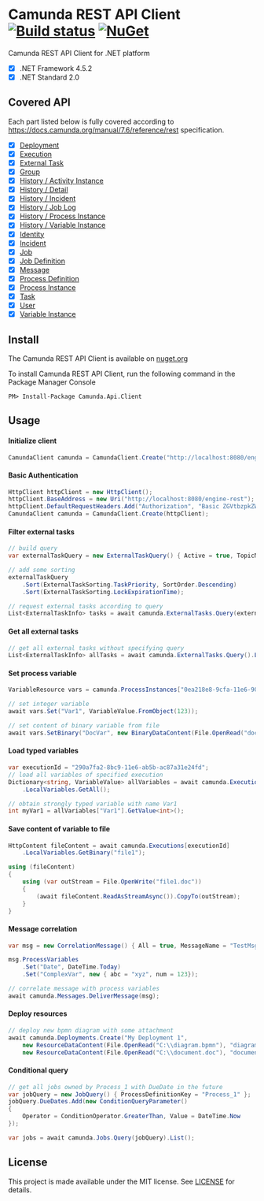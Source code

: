 # Camunda REST API Client [![Build status](https://ci.appveyor.com/api/projects/status/l2ct8th9hwuwlqvf?svg=true)](https://ci.appveyor.com/project/jlucansky/camunda-api-client) [![NuGet](https://img.shields.io/nuget/v/Camunda.Api.Client.svg)](https://www.nuget.org/packages/Camunda.Api.Client)
Camunda REST API Client for .NET platform
- [x] .NET Framework 4.5.2
- [x] .NET Standard 2.0

## Covered API
Each part listed below is fully covered according to https://docs.camunda.org/manual/7.6/reference/rest specification.
- [x] [Deployment](https://docs.camunda.org/manual/7.6/reference/rest/deployment/)
- [x] [Execution](https://docs.camunda.org/manual/7.6/reference/rest/execution/)
- [x] [External Task](https://docs.camunda.org/manual/7.6/reference/rest/external-task/)
- [x] [Group](https://docs.camunda.org/manual/7.6/reference/rest/group/)
- [x] [History / Activity Instance](https://docs.camunda.org/manual/7.6/reference/rest/history/activity-instance/)
- [x] [History / Detail](https://docs.camunda.org/manual/7.6/reference/rest/history/detail/)
- [x] [History / Incident](https://docs.camunda.org/manual/7.6/reference/rest/history/incident/)
- [x] [History / Job Log](https://docs.camunda.org/manual/7.6/reference/rest/history/job-log/)
- [x] [History / Process Instance](https://docs.camunda.org/manual/7.6/reference/rest/history/process-instance/)
- [x] [History / Variable Instance](https://docs.camunda.org/manual/7.6/reference/rest/history/variable-instance/)
- [x] [Identity](https://docs.camunda.org/manual/7.7/reference/rest/identity/)
- [x] [Incident](https://docs.camunda.org/manual/7.6/reference/rest/incident/)
- [X] [Job](https://docs.camunda.org/manual/7.6/reference/rest/job/)
- [x] [Job Definition](https://docs.camunda.org/manual/7.6/reference/rest/job-definition/)
- [x] [Message](https://docs.camunda.org/manual/7.6/reference/rest/message/)
- [x] [Process Definition](https://docs.camunda.org/manual/7.6/reference/rest/process-definition/)
- [x] [Process Instance](https://docs.camunda.org/manual/7.6/reference/rest/process-instance/)
- [x] [Task](https://docs.camunda.org/manual/7.6/reference/rest/task/)
- [x] [User](https://docs.camunda.org/manual/7.6/reference/rest/user/)
- [x] [Variable Instance](https://docs.camunda.org/manual/7.6/reference/rest/variable-instance/)

## Install
The Camunda REST API Client is available on [nuget.org](https://www.nuget.org/packages/Camunda.Api.Client)

To install Camunda REST API Client, run the following command in the Package Manager Console
```
PM> Install-Package Camunda.Api.Client
```

## Usage

#### Initialize client
```cs
CamundaClient camunda = CamundaClient.Create("http://localhost:8080/engine-rest");
```

#### Basic Authentication
```cs
HttpClient httpClient = new HttpClient();
httpClient.BaseAddress = new Uri("http://localhost:8080/engine-rest");
httpClient.DefaultRequestHeaders.Add("Authorization", "Basic ZGVtbzpkZW1v");
CamundaClient camunda = CamundaClient.Create(httpClient);
```

#### Filter external tasks
```cs
// build query
var externalTaskQuery = new ExternalTaskQuery() { Active = true, TopicName = "MyTask" };

// add some sorting
externalTaskQuery
    .Sort(ExternalTaskSorting.TaskPriority, SortOrder.Descending)
    .Sort(ExternalTaskSorting.LockExpirationTime);

// request external tasks according to query
List<ExternalTaskInfo> tasks = await camunda.ExternalTasks.Query(externalTaskQuery).List();
```
#### Get all external tasks
```cs
// get all external tasks without specifying query
List<ExternalTaskInfo> allTasks = await camunda.ExternalTasks.Query().List();
```
#### Set process variable
```cs
VariableResource vars = camunda.ProcessInstances["0ea218e8-9cfa-11e6-90a6-ac87a31e24fd"].Variables;

// set integer variable
await vars.Set("Var1", VariableValue.FromObject(123));

// set content of binary variable from file
await vars.SetBinary("DocVar", new BinaryDataContent(File.OpenRead("document.doc")), BinaryVariableType.Bytes);
```
#### Load typed variables
```cs
var executionId = "290a7fa2-8bc9-11e6-ab5b-ac87a31e24fd";
// load all variables of specified execution
Dictionary<string, VariableValue> allVariables = await camunda.Executions[executionId]
    .LocalVariables.GetAll();

// obtain strongly typed variable with name Var1
int myVar1 = allVariables["Var1"].GetValue<int>();
```
#### Save content of variable to file
```cs
HttpContent fileContent = await camunda.Executions[executionId]
    .LocalVariables.GetBinary("file1");

using (fileContent)
{
    using (var outStream = File.OpenWrite("file1.doc"))
    {
        (await fileContent.ReadAsStreamAsync()).CopyTo(outStream);
    }
}
```
#### Message correlation
```cs
var msg = new CorrelationMessage() { All = true, MessageName = "TestMsg" };

msg.ProcessVariables
    .Set("Date", DateTime.Today)
    .Set("ComplexVar", new { abc = "xyz", num = 123});

// correlate message with process variables
await camunda.Messages.DeliverMessage(msg);
```
#### Deploy resources
```cs
// deploy new bpmn diagram with some attachment
await camunda.Deployments.Create("My Deployment 1",
    new ResourceDataContent(File.OpenRead("C:\\diagram.bpmn"), "diagram.bpmn"), 
    new ResourceDataContent(File.OpenRead("C:\\document.doc"), "document.doc"));
```
#### Conditional query
```cs
// get all jobs owned by Process_1 with DueDate in the future
var jobQuery = new JobQuery() { ProcessDefinitionKey = "Process_1" };
jobQuery.DueDates.Add(new ConditionQueryParameter() 
{
    Operator = ConditionOperator.GreaterThan, Value = DateTime.Now
});

var jobs = await camunda.Jobs.Query(jobQuery).List();
```

## License
This project is made available under the MIT license. See [LICENSE](LICENSE) for details.
